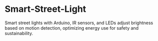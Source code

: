 # Smart-Street-Light
Smart street lights with Arduino, IR sensors, and LEDs adjust brightness based on motion detection, optimizing energy use for safety and sustainability.
